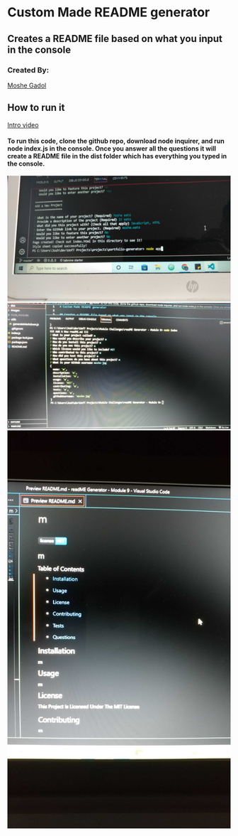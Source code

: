 # Custom Made README generator

## Creates a README file based on what you input in the console


### Created By:
[Moshe Gadol](github.com/moshe-jpg)

## How to run it
[Intro video](https://www.awesomescreenshot.com/video/9700663?key=1f387182107354bf6b0e78fbf0b3cfb3)

#### To run this code, clone the github repo, download node inquirer, and run node index.js in the console. Once you answer all the questions it will create a README file in the dist folder which has everything you typed in the console.




<img src="images\20220627_152808_HDR.jpg" alt="README generator screenshot">
<img src="images\20220628_225815.jpg" alt="README generator screenshot">
<img src="images\20220628_225852.jpg" alt="README generator screenshot">

